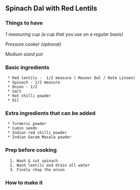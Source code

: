 ## Spinach Dal with Red Lentils


 ### Things to have

  _1 measuring cup (a cup that you use on a regular basis)_
 
  _Pressure cooker (optional)_
 
  _Medium sized pot_
 

 ### Basic ingredients
  ```
   * Red lentils -  1/2 measure ( Masoor Dal / Rote Linsen)
   * Spinach - 1/2 measure
   * Onion - 1/2
   * Salt 
   * Hot chilli powder
   * Oil
  ```
 ### Extra ingredients that can be added
  ```
   * Turmeric powder
   * Cumin seeds
   * Indian red chilli powder
   * Indian Garam Masala powder
  ```

 ### Prep before cooking
 ```
   1. Wash & cut spinach
   2. Wash lentils and drain all water
   3. Finely chop the onion
 ```

 ### How to make it
 ```

 ```
